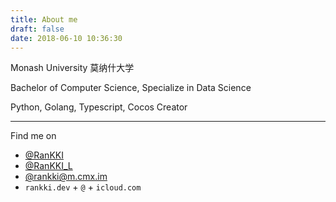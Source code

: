 ```yaml
---
title: About me
draft: false
date: 2018-06-10 10:36:30
---
```


Monash University 莫纳什大学

Bachelor of Computer Science, Specialize in Data Science

<span class="iconify" data-icon="logos:python"></span>Python,
<span class="iconify" data-icon="grommet-icons:golang"></span>Golang,
<span class="iconify" data-icon="logos:typescript-icon"></span>Typescript,
<span class="iconify" data-icon="simple-icons:cocos"></span>Cocos Creator

----

Find me on

- <span class="iconify" data-icon="line-md:github"></span>[@RanKKI](https://github.com/RanKKI)
- <span class="iconify" data-icon="logos:telegram"></span>[@RanKKI_L](https://t.me/RanKKI_L)
- <span class="iconify" data-icon="logos:mastodon-icon"></span>[@rankki@m.cmx.im](https://m.cmx.im/@rankki)
- <span class="iconify" data-icon="carbon:email"></span>`rankki.dev` + `@` + `icloud.com`
